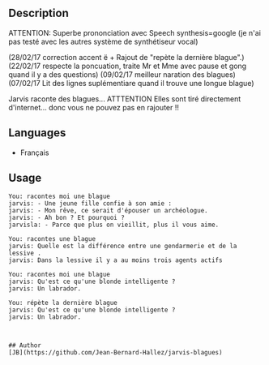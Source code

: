 <!---
IMPORTANT
=========
This README.md is displayed in the WebStore as well as within Jarvis app
Please do not change the structure of this file
Fill-in Description, Usage & Author sections
Make sure to rename the [en] folder into the language code your plugin is written in (ex: fr, es, de, it...)
For multi-language plugin:
- clone the language directory and translate commands/functions.sh
- optionally write the Description / Usage sections in several languages
-->
## Description
ATTENTION: Superbe prononciation avec Speech synthesis=google (je n'ai pas testé avec les autres système de synthétiseur vocal)

(28/02/17 correction accent ë + Rajout de "repète la dernière blague".)
(22/02/17 respecte la poncuation, traite Mr et Mme avec pause et gong quand il y a des questions)
(09/02/17 meilleur naration des blagues)
(07/02/17 Lit des lignes suplémentiare quand il trouve une longue blague)


Jarvis raconte des blagues...  ATTTENTION Elles sont tiré directement d'internet... donc vous ne pouvez pas en rajouter !!

## Languages

* Français

## Usage
```
You: racontes moi une blague
jarvis: - Une jeune fille confie à son amie :
jarvis: - Mon rêve, ce serait d'épouser un archéologue.
jarvis: - Ah bon ? Et pourquoi ?
jarvisla: - Parce que plus on vieillit, plus il vous aime.

You: racontes une blague
jarvis: Quelle est la différence entre une gendarmerie et de la lessive .
jarvis: Dans la lessive il y a au moins trois agents actifs

You: racontes moi une blague
jarvis: Qu'est ce qu'une blonde intelligente ? 
jarvis: Un labrador.

You: répète la dernière blague
jarvis: Qu'est ce qu'une blonde intelligente ? 
jarvis: Un labrador.



## Author
[JB](https://github.com/Jean-Bernard-Hallez/jarvis-blagues)
